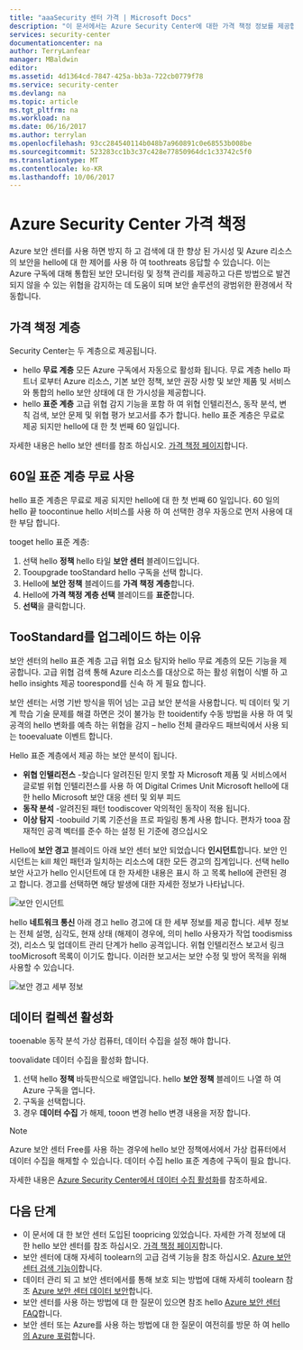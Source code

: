 ```yaml
---
title: "aaaSecurity 센터 가격 | Microsoft Docs"
description: "이 문서에서는 Azure Security Center에 대한 가격 책정 정보를 제공합니다."
services: security-center
documentationcenter: na
author: TerryLanfear
manager: MBaldwin
editor: 
ms.assetid: 4d1364cd-7847-425a-bb3a-722cb0779f78
ms.service: security-center
ms.devlang: na
ms.topic: article
ms.tgt_pltfrm: na
ms.workload: na
ms.date: 06/16/2017
ms.author: terrylan
ms.openlocfilehash: 93cc284540114b048b7a960891c0e68553b008be
ms.sourcegitcommit: 523283cc1b3c37c428e77850964dc1c33742c5f0
ms.translationtype: MT
ms.contentlocale: ko-KR
ms.lasthandoff: 10/06/2017
---
```

# <a name="azure-security-center-pricing"></a>Azure Security Center 가격 책정
Azure 보안 센터를 사용 하면 방지 하 고 검색에 대 한 향상 된 가시성 및 Azure 리소스의 보안을 hello에 대 한 제어를 사용 하 여 toothreats 응답할 수 있습니다. 이는 Azure 구독에 대해 통합된 보안 모니터링 및 정책 관리를 제공하고 다른 방법으로 발견되지 않을 수 있는 위협을 감지하는 데 도움이 되며 보안 솔루션의 광범위한 환경에서 작동합니다.

## <a name="pricing-tiers"></a>가격 책정 계층
Security Center는 두 계층으로 제공됩니다.

* hello **무료 계층** 모든 Azure 구독에서 자동으로 활성화 됩니다. 무료 계층 hello 파트너 로부터 Azure 리소스, 기본 보안 정책, 보안 권장 사항 및 보안 제품 및 서비스와 통합의 hello 보안 상태에 대 한 가시성을 제공합니다.
* hello **표준 계층** 고급 위협 감지 기능을 포함 하 여 위협 인텔리전스, 동작 분석, 변칙 검색, 보안 문제 및 위협 평가 보고서를 추가 합니다. hello 표준 계층은 무료로 제공 되지만 hello에 대 한 첫 번째 60 일입니다.

자세한 내용은 hello 보안 센터를 참조 하십시오. [가격 책정 페이지](https://azure.microsoft.com/pricing/details/security-center/)합니다.

## <a name="try-standard-free-for-60-days"></a>60일 표준 계층 무료 사용
hello 표준 계층은 무료로 제공 되지만 hello에 대 한 첫 번째 60 일입니다. 60 일의 hello 끝 toocontinue hello 서비스를 사용 하 여 선택한 경우 자동으로 먼저 사용에 대 한 부담 합니다.

tooget hello 표준 계층:

1. 선택 hello **정책** hello 타일 **보안 센터** 블레이드입니다.
2. Tooupgrade tooStandard hello 구독을 선택 합니다.
3. Hello에 **보안 정책** 블레이드를 **가격 책정 계층**합니다.
4. Hello에 **가격 책정 계층 선택** 블레이드를 **표준**합니다.
5. **선택**을 클릭합니다.


## <a name="why-upgrade-toostandard"></a>TooStandard를 업그레이드 하는 이유
보안 센터의 hello 표준 계층 고급 위협 요소 탐지와 hello 무료 계층의 모든 기능을 제공합니다. 고급 위협 검색 통해 Azure 리소스를 대상으로 하는 활성 위협이 식별 하 고 hello insights 제공 toorespond를 신속 하 게 필요 합니다.

보안 센터는 서명 기반 방식을 뛰어 넘는 고급 보안 분석을 사용합니다. 빅 데이터 및 기계 학습 기술 문제를 해결 하면은 것이 불가능 한 tooidentify 수동 방법을 사용 하 여 및 공격의 hello 변화를 예측 하는 위협을 감지 – hello 전체 클라우드 패브릭에서 사용 되는 tooevaluate 이벤트 합니다.

Hello 표준 계층에서 제공 하는 보안 분석이 됩니다.

* **위협 인텔리전스** -찾습니다 알려진된 믿지 못할 자 Microsoft 제품 및 서비스에서 글로벌 위협 인텔리전스를 사용 하 여 Digital Crimes Unit Microsoft hello에 대 한 hello Microsoft 보안 대응 센터 및 외부 피드
* **동작 분석** -알려진된 패턴 toodiscover 악의적인 동작이 적용 됩니다.
* **이상 탐지** -toobuild 기록 기준선을 프로 파일링 통계 사용 합니다. 편차가 tooa 잠재적인 공격 벡터를 준수 하는 설정 된 기준에 경으십시오

Hello에 **보안 경고** 블레이드 아래 보안 센터 보안 되었습니다 **인시던트**합니다. 보안 인시던트는 kill 체인 패턴과 일치하는 리소스에 대한 모든 경고의 집계입니다. 선택 hello 보안 사고가 hello 인시던트에 대 한 자세한 내용은 표시 하 고 목록 hello에 관련된 경고 합니다. 경고를 선택하면 해당 발생에 대한 자세한 정보가 나타납니다.

![보안 인시던트][2]

hello **네트워크 통신** 아래 경고 hello 경고에 대 한 세부 정보를 제공 합니다. 세부 정보는 전체 설명, 심각도, 현재 상태 (해제이 경우에, 의미 hello 사용자가 작업 toodismiss 것), 리소스 및 업데이트 관리 단계가 hello 공격입니다. 위협 인텔리전스 보고서 링크 tooMicrosoft 목록이 이기도 합니다. 이러한 보고서는 보안 수정 및 방어 목적을 위해 사용할 수 있습니다.

![보안 경고 세부 정보][3]

## <a name="enable-data-collection"></a>데이터 컬렉션 활성화
tooenable 동작 분석 가상 컴퓨터, 데이터 수집을 설정 해야 합니다.

toovalidate 데이터 수집을 활성화 합니다.

1. 선택 hello **정책** 바둑판식으로 배열입니다. hello **보안 정책** 블레이드 나열 하 여 Azure 구독을 엽니다.
2. 구독을 선택합니다.
3. 경우 **데이터 수집** 가 해제, tooon 변경 hello 변경 내용을 저장 합니다.

> [!NOTE]
> Azure 보안 센터 Free를 사용 하는 경우에 hello 보안 정책에서에서 가상 컴퓨터에서 데이터 수집을 해제할 수 있습니다. 데이터 수집 hello 표준 계층에 구독이 필요 합니다.
>
>

자세한 내용은 [Azure Security Center에서 데이터 수집 활성화](security-center-enable-data-collection.md)를 참조하세요.

## <a name="next-steps"></a>다음 단계
* 이 문서에 대 한 보안 센터 도입된 toopricing 있었습니다. 자세한 가격 정보에 대 한 hello 보안 센터를 참조 하십시오. [가격 책정 페이지](https://azure.microsoft.com/pricing/details/security-center/)합니다.
* 보안 센터에 대해 자세히 toolearn의 고급 검색 기능을 참조 하십시오. [Azure 보안 센터 검색 기능이](security-center-detection-capabilities.md)합니다.
* 데이터 관리 되 고 보안 센터에서를 통해 보호 되는 방법에 대해 자세히 toolearn 참조 [Azure 보안 센터 데이터 보안](security-center-data-security.md)합니다.
* 보안 센터를 사용 하는 방법에 대 한 질문이 있으면 참조 hello [Azure 보안 센터 FAQ](security-center-faq.md)합니다.
* 보안 센터 또는 Azure를 사용 하는 방법에 대 한 질문이 여전히를 방문 하 여 hello [의 Azure 포럼](https://social.msdn.microsoft.com/Forums/home?forum=AzureSecurityCenter&filter=alltypes&sort=lastpostdesc)합니다.

<!--Image references-->
[1]: ./media/security-center-pricing/standard.png
[2]: ./media/security-center-pricing/incident.png
[3]: ./media/security-center-pricing/network-alert.png

